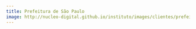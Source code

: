 ```yaml
---
title: Prefeitura de São Paulo
image: http://nucleo-digital.github.io/instituto/images/clientes/prefeiturasp.svg
---
```

